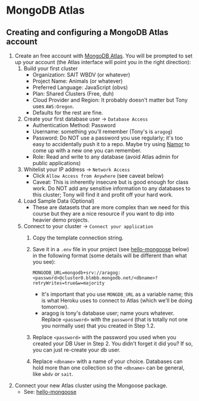 # MongoDB Atlas
## Creating and configuring a MongoDB Atlas account
1. Create an free account with [MongoDB Atlas](https://www.mongodb.com/cloud/atlas). You will be prompted to set up your account (the Atlas interface will point you in the right direction):
    1. Build your first cluster
        - Organization: SAIT WBDV (or whatever)
        - Project Name: Animals (or whatever)
        - Preferred Language: JavaScript (obvs)
        - Plan: Shared Clusters (Free, duh)
        - Cloud Provider and Region: It probably doesn't matter but Tony uses `AWS:Oregon`.
        - Defaults for the rest are fine.
    2. Create your first database user -> `Database Access`
        - Authentication Method: Password
        - Username: something you'll remember (Tony's is `aragog`)
        - Password: Do NOT use a password you use regularly; it's too easy to accidentally push it to a repo. Maybe try using [Namor](https://acidtone.github.io/namor/) to come up with a new one you can remember.
        - Role: Read and write to any database (avoid Atlas admin for public applications)
    3. Whitelist your IP address -> `Network Access`
        - Click `Allow Access from Anywhere` (see caveat below)
        - Caveat: This is inherently insecure but is good enough for class work. Do NOT add any sensitive information to any databases to this cluster; Tony will find it and profit off your hard work.
    4. Load Sample Data (Optional)
        - These are datasets that are more complex than we need for this course but they are a nice resource if you want to dip into heavier demo projects.
    5. Connect to your cluster -> `Connect your application`
        1. Copy the template connection string.
        2. Save it in a `.env` file in your project (see [hello-mongoose](hello-mongoose) below) in the following format (some details will be different than what you see):

            ```
            MONGODB_URL=mongodb+srv://aragog:<password>@cluster0.blmbb.mongodb.net/<dbname>?retryWrites=true&w=majority
            ```

            - It's important that you use `MONGDB_URL` as a variable name; this is what Heroku uses to connect to Atlas (which we'll be doing tomorrow).
            - aragog is tony's database user; name yours whatever. Replace `<password>` with the `password` (that is totally not one you normally use) that you created in Step 1.2.
        3. Replace `<password>` with the password you used when you created your DB User in Step 2. You didn't forget it did you? If so, you can just re-create your db user.
        4. Replace `<dbname>` with a name of your choice. Databases can hold more than one collection so the `<dbname>` can be general, like `wbdv` or `sait`.
2. Connect your new Atlas cluster using the Mongoose package.
    - See: [hello-mongoose](hello-mongoose)